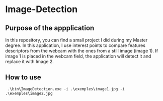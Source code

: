 # Image-Detection

## Purpose of the appplication
In this repository, you can find a small project I did during my Master degree. In this application, I use interest points to compare features descriptors from the webcam with the ones from a still image (image 1). If image 1 is placed in the webcam field, the application will detect it and replace it with Image 2.

## How to use
```
 .\bin\ImageDetection.exe -i .\exemples\image1.jpg -i .\exemples\image2.jpg
```
